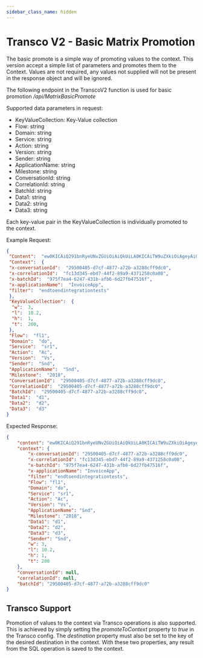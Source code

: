 ```yaml
---
sidebar_class_name: hidden
---
```


# Transco V2 - Basic Matrix Promotion
The basic promote is a simple way of promoting values to the context. This version accept a simple list of parameters and promotes them to the Context. Values are not required, any values not supplied will not be present in the response object and will be ignored.

The following endpoint in the TranscoV2 function is used for basic promotion
_/api/MatrixBasicPromote_

Supported data parameters in request:

-   KeyValueCollection: Key-Value collection
-   Flow: string
-   Domain: string
-   Service: string
-   Action: string
-   Version: string
-   Sender: string
-   ApplicationName: string
-   Milestone: string
-   ConversationId: string
-   CorrelationId: string
-   BatchId: string
-   Data1: string
-   Data2: string
-   Data3: string

Each key-value pair in the KeyValueCollection is individually promoted to the context.


Example Request:
```json
{
 "Content":  "ew0KICAiQ291bnRyeUNvZGUiOiAiQkUiLA0KICAiTW9uZXkiOiAgeyAiQW1vdW50IjogIDUwLCAiQ3VycmVuY3kiOiAgIkdCUCIgIH0NCn0NCg==",
 "Context":  {
 "x-conversationId":  "29500405-d7cf-4877-a72b-a3288cff9dc0",
 "x-correlationId":  "fc13d345-ebd7-44f2-89a9-4371258c0a08",
 "x-batchId":  "975f7ea4-6247-431b-afb6-6d27fb47516f",
 "x-applicationName":  "InvoiceApp",
 "filter":  "endtoendintegrationtests"	    
 },   
 "KeyValueCollection":  {
  "w":  3,
  "l":  10.2,
  "h":  1,
  "t":  200,
 },
 "Flow":  "fl1",
 "Domain":  "do",
 "Service":  "sr1",
 "Action":  "Ac",
 "Version":  "Vs",
 "Sender":  "Snd",
 "ApplicationName":  "Snd",
 "Milestone":  "2018",
 "ConversationId":  "29500405-d7cf-4877-a72b-a3288cff9dc0",   
 "CorrelationId":  "29500405-d7cf-4877-a72b-a3288cff9dc0", 
 "BatchId":  "29500405-d7cf-4877-a72b-a3288cff9dc0",  
 "Data1":  "d1", 
 "Data2":  "d2", 
 "Data3":  "d3"
}
```

Expected Response:
```json
{
    "content": "ew0KICAiQ291bnRyeUNvZGUiOiAiQkUiLA0KICAiTW9uZXkiOiAgeyAiQW1vdW50IjogIDUwLCAiQ3VycmVuY3kiOiAgIkdCUCIgIH0NCn0NCg==",
    "context": {
        "x-conversationId": "29500405-d7cf-4877-a72b-a3288cff9dc0",
        "x-correlationId": "fc13d345-ebd7-44f2-89a9-4371258c0a08",
        "x-batchId": "975f7ea4-6247-431b-afb6-6d27fb47516f",
        "x-applicationName": "InvoiceApp",
        "filter": "endtoendintegrationtests",
        "Flow": "fl1",
        "Domain": "do",	    
        "Service": "sr1",
        "Action": "Ac",
        "Version": "Vs",
        "ApplicationName": "Snd",
        "Milestone": "2018",
        "Data1": "d1",
        "Data2": "d2",
        "Data3": "d3",
        "Sender": "Snd",
        "w": 3,
        "l": 10.2,
        "h": 1,
        "t": 200
    },
    "conversationId": null,
    "correlationId": null,
    "batchId": "29500405-d7cf-4877-a72b-a3288cff9dc0"
}
```

## Transco Support

Promotion of values to the context via Transco operations is also supported. This is achieved by simply setting the *promoteToContext* property to *true* in the Transco config. The *destination* property must also be set to the key of the desired destination in the context. With these two properties, any result from the SQL operation is saved to the context.
